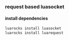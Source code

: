 ### request based luasocket

#### install dependencies

```sh
luarocks install luasocket
luarocks install luarequest
```

